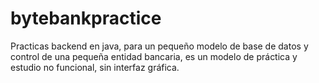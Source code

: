 # bytebankpractice
Practicas backend en java, para un pequeño modelo de base de datos y control de una pequeña entidad bancaria, es un modelo de práctica y estudio no funcional, sin interfaz gráfica.
